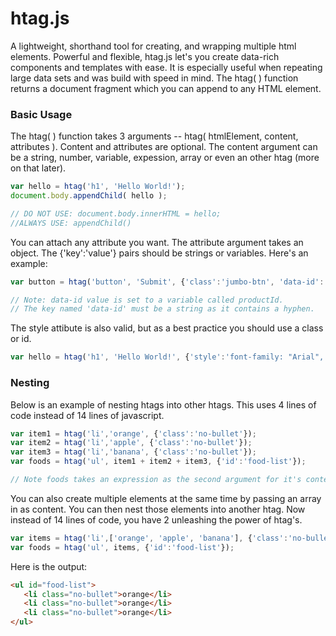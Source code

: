 # htag.js
A lightweight, shorthand tool for creating, and wrapping multiple html elements. Powerful and flexible, htag.js let's you create data-rich components and templates with ease. It is especially useful when repeating large data sets and was build with speed in mind. The htag( ) function returns a document fragment which you can append to any HTML element.

### Basic Usage
The htag( ) function takes 3 arguments -- htag( htmlElement, content, attributes ). Content and attributes are optional. The content argument can be a string, number, variable, expession, array or even an other htag (more on that later).
```javascript
var hello = htag('h1', 'Hello World!');
document.body.appendChild( hello );

// DO NOT USE: document.body.innerHTML = hello;
//ALWAYS USE: appendChild()
```
You can attach any attribute you want. The attribute argument takes an object. The {'key':'value'} pairs should be strings or variables. Here's an example:
```javascript
var button = htag('button', 'Submit', {'class':'jumbo-btn', 'data-id': productId } );

// Note: data-id value is set to a variable called productId.
// The key named 'data-id' must be a string as it contains a hyphen.
```
The style attibute is also valid, but as a best practice you should use a class or id.
```javascript
var hello = htag('h1', 'Hello World!', {'style':'font-family: "Arial", sans-serif; color:red'} );
```
### Nesting
Below is an example of nesting htags into other htags. This uses 4 lines of code instead of 14 lines of javascript.
```javascript
var item1 = htag('li','orange', {'class':'no-bullet'});
var item2 = htag('li','apple', {'class':'no-bullet'});
var item3 = htag('li','banana', {'class':'no-bullet'});
var foods = htag('ul', item1 + item2 + item3, {'id':'food-list'});

// Note foods takes an expression as the second argument for it's content.
```
You can also create multiple elements at the same time by passing an array in as content. You can then nest those elements into another htag. Now instead of 14 lines of code, you have 2 unleashing the power of htag's. 
```javascript
var items = htag('li',['orange', 'apple', 'banana'], {'class':'no-bullet'});
var foods = htag('ul', items, {'id':'food-list'});
```
Here is the output:
```html
<ul id="food-list">
   <li class="no-bullet">orange</li>
   <li class="no-bullet">orange</li>
   <li class="no-bullet">orange</li>
</ul>
```

